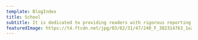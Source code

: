 ```yaml
---
template: BlogIndex
title: School
subtitle: It is dedicated to providing readers with rigorous reporting and analysis from a progressive perspective with a taste of economics in politics. EconZest brings you news, political commentary & analysis from an open minded point of view. Our aim is to give you fact-based but hard-hitting opinions. The only agenda we subscribe to is the truth.
featuredImage: https://t4.ftcdn.net/jpg/03/82/31/47/240_F_382314763_1o2pFUZu5jFfrV9JvNRub9NOrof7sxmj.jpg
---
```

